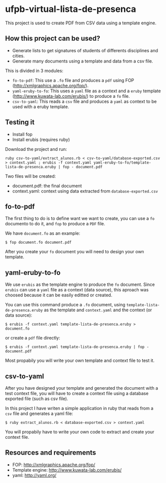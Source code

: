 # ufpb-virtual-lista-de-presenca

This project is used to create PDF from CSV data using a template engine.

## How this project can be used?

* Generate lists to get signatures of students of differents disciplines and cities.
* Generate many documents using a template and data from a csv file.

This is divided in 3 modules:

* `fo-to-pdf`: This use a `.fo` file and produces a `pdf` using FOP (http://xmlgraphics.apache.org/fop/).
* `yaml-eruby-to-fo`: This uses a `yaml` file as a context and a `eruby` template (http://www.kuwata-lab.com/erubis/) to produce a `fo` file.
* `csv-to-yaml`: This reads a `csv` file and produces a `yaml` as context to be used with a eruby template.

## Testing it

* Install fop
* Install erubis (requires ruby)

Download the project and run:

	ruby csv-to-yaml/extract_alunos.rb < csv-to-yaml/database-exported.csv > context.yaml ; erubis -f context.yaml yaml-eruby-to-fo/template-lista-de-presenca.eruby | fop - document.pdf

Two files will be created:

* document.pdf: the final document 
* context.yaml: context using data extracted from `database-exported.csv`


## fo-to-pdf

The first thing to do is to define want we want to create, you can use a `fo` 
documento to do it, and `fop` to produce a `PDF` file.

We have `document.fo` as an example:

	$ fop document.fo document.pdf

After you create your `fo` document you will need to design your own template.

## yaml-eruby-to-fo

We use `erubis` as the template engine to produce the `fo` document.
Since `erubis` can use a `yaml` file as a context (data source), this aproach 
was choosed because it can be easily editted or created.

You can use this command produce a `.fo` document, using `template-lista-de-presenca.eruby` 
as the template and `context.yaml` and the context (or data source):

	$ erubis -f context.yaml template-lista-de-presenca.eruby > document.fo

or create a `pdf` file directly:

	$ erubis -f context.yaml template-lista-de-presenca.eruby | fop - document.pdf

Most propabily you will write your own template and context file to test it.

## csv-to-yaml

After you have designed your template and generated the document with a test
context file, you will have to create a context file using a database exported
file (such as csv file).

In this project I have writen a simple application in ruby 
that reads from a `csv` file and generates a yaml file:

	$ ruby extract_alunos.rb < database-exported.csv > context.yaml

You will propabily have to write your own code to extract and create your context file.

## Resources and requirements

* FOP: http://xmlgraphics.apache.org/fop/
* Template engine: http://www.kuwata-lab.com/erubis/
* yaml: http://yaml.org/

